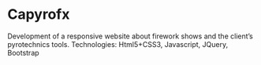 # Capyrofx
Development of a responsive website about firework shows and the client’s pyrotechnics tools.
Technologies: Html5+CSS3, Javascript, JQuery, Bootstrap
